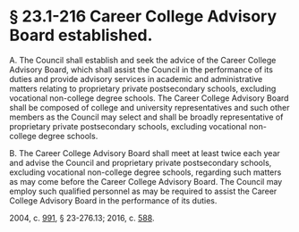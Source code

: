 # § 23.1-216 Career College Advisory Board established.

<p>A. The Council shall establish and seek the advice of the Career College Advisory Board, which shall assist the Council in the performance of its duties and provide advisory services in academic and administrative matters relating to proprietary private postsecondary schools, excluding vocational non-college degree schools. The Career College Advisory Board shall be composed of college and university representatives and such other members as the Council may select and shall be broadly representative of proprietary private postsecondary schools, excluding vocational non-college degree schools.</p><p>B. The Career College Advisory Board shall meet at least twice each year and advise the Council and proprietary private postsecondary schools, excluding vocational non-college degree schools, regarding such matters as may come before the Career College Advisory Board. The Council may employ such qualified personnel as may be required to assist the Career College Advisory Board in the performance of its duties.</p><p>2004, c. <a href='http://lis.virginia.gov/cgi-bin/legp604.exe?041+ful+CHAP0991'>991</a>, § 23-276.13; 2016, c. <a href='http://lis.virginia.gov/cgi-bin/legp604.exe?161+ful+CHAP0588'>588</a>.</p>